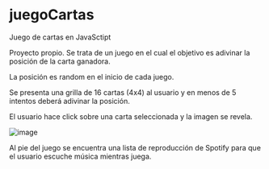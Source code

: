 # juegoCartas
Juego de cartas en JavaSctipt

Proyecto propio. Se trata de un juego en el cual el objetivo es adivinar la posición de la carta ganadora.

La posición es random en el inicio de cada juego.

Se presenta una grilla de 16 cartas (4x4) al usuario y en menos de 5 intentos deberá adivinar la posición.

El usuario hace click sobre una carta seleccionada y la imagen se revela.

![image](https://user-images.githubusercontent.com/89614423/156881558-1b25cd6c-8f6d-4aed-9e8a-3b525ea95fca.png)

Al pie del juego se encuentra una lista de reproducción de Spotify para que el usuario escuche música mientras juega.
